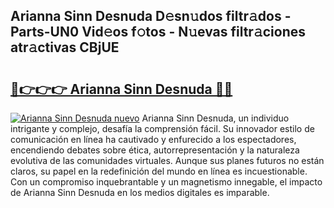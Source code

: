 ## Arianna Sinn Desnuda D𝚎sn𝚞dos filtr𝚊dos - Parts-UN0 Vid𝚎os f𝚘tos - N𝚞evas filtr𝚊ciones atr𝚊ctivas CBjUE

# <h2><a href="http://mbcahob.tromn.icu/?c=Arianna+Sinn+Desnuda">🔗👉👉👉 Arianna Sinn Desnuda 🔗🔗</a></h2>

[![Arianna Sinn Desnuda nuevo](https://i.imgur.com/pEAQMta.gif)](http://mbcahob.tromn.icu/?c=Arianna+Sinn+Desnuda)
Arianna Sinn Desnuda, un individuo intrigante y complejo, desafía la comprensión fácil. Su innovador estilo de comunicación en línea ha cautivado y enfurecido a los espectadores, encendiendo debates sobre ética, autorrepresentación y la naturaleza evolutiva de las comunidades virtuales. Aunque sus planes futuros no están claros, su papel en la redefinición del mundo en línea es incuestionable. Con un compromiso inquebrantable y un magnetismo innegable, el impacto de Arianna Sinn Desnuda en los medios digitales es imparable.
